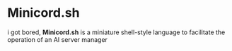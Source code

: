 # Minicord.sh
i got bored, **Minicord.sh** is a miniature shell-style language to facilitate the operation of an AI server manager 
